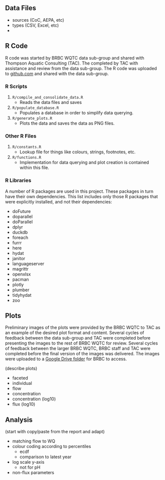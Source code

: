 
## Data Files

- sources (CoC, AEPA, etc)
- types (CSV, Excel, etc)
- 
## R Code

R code was started by BRBC WQTC data sub-group and shared with Thompson Aquatic Consulting (TAC).
The completed by TAC with assistance and review from the data sub-group.
The R code was uploaded to [github.com](https://github.com/thompson-aquatic/brbc_sow) and shared with the data sub-group.

### R Scripts

1. `R/compile_and_consolidate_data.R`
	-  Reads the data files and saves
2. `R/populate_database.R`
	- Populates a database in order to simplify data querying.
3. `R/generate_plots.R`
	- Plots the data and saves the data as PNG files.
### Other R Files

1. `R/constants.R`
	- Lookup file for things like colours, strings, footnotes, etc.
2. `R/functions.R`
	- Implementation for data querying and plot creation is contained within this file.

### R Libraries

A number of R packages are used in this project.
These packages in turn have their own dependencies.
This list includes only those R packages that were explicitly installed, and not their dependencies:
- doFuture
- doparallel
- doParallel
- dplyr
- duckdb
- foreach
- furrr
- here
- hydat
- janitor
- languageserver
- magrittr
- openxlsx
- pacman
- plotly
- plumber
- tidyhydat
- zoo

## Plots

Preliminary images of the plots were provided by the BRBC WQTC to TAC as an example of the desired plot format and content.
Several cycles of feedback between the data sub-group and TAC were completed before presenting the images to the rest of BRBC WQTC for review.
Several cycles of feedback between the larger BRBC WQTC, BRBC staff and TAC were completed before the final version of the images was delivered.
The images were uploaded to a [Google Drive folder](https://drive.google.com/drive/u/1/folders/12jJVdAqmx9kcRDNNZ28KyuhbIv2U6nEn) for BRBC to access.

(describe plots)
- faceted
- individual
- flow
- concentration
- concentration (log10)
- flux (log10)

## Analysis

(start with copy/paste from the report and adapt)
 
- matching flow to WQ
- colour coding according to percentiles
	- ecdf
	- comparison to latest year
- log scale y-axis
	- not for pH
 - non-flux parameters
